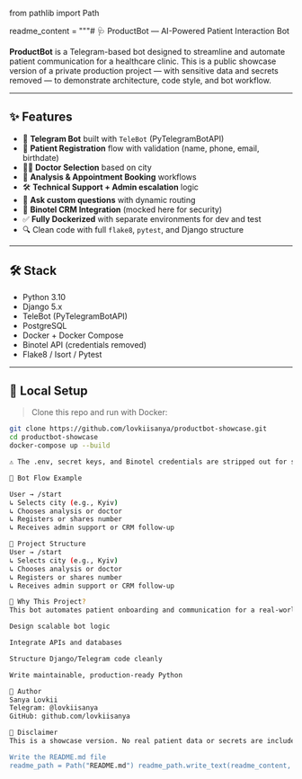 from pathlib import Path

readme_content = """# 🩺 ProductBot — AI-Powered Patient Interaction Bot

**ProductBot** is a Telegram-based bot designed to streamline and automate patient communication for a healthcare clinic. This is a public showcase version of a private production project — with sensitive data and secrets removed — to demonstrate architecture, code style, and bot workflow.

---

## ✨ Features

- 📲 **Telegram Bot** built with `TeleBot` (PyTelegramBotAPI)
- 🏥 **Patient Registration** flow with validation (name, phone, email, birthdate)
- 👨‍⚕️ **Doctor Selection** based on city
- 🧪 **Analysis & Appointment Booking** workflows
- 🛠️ **Technical Support + Admin escalation** logic
- 💬 **Ask custom questions** with dynamic routing
- 📝 **Binotel CRM Integration** (mocked here for security)
- ✅ **Fully Dockerized** with separate environments for dev and test
- 🔍 Clean code with full `flake8`, `pytest`, and Django structure

---

## 🛠️ Stack

- Python 3.10
- Django 5.x
- TeleBot (PyTelegramBotAPI)
- PostgreSQL
- Docker + Docker Compose
- Binotel API (credentials removed)
- Flake8 / Isort / Pytest

---

## 🚀 Local Setup

> Clone this repo and run with Docker:

```bash
git clone https://github.com/lovkiisanya/productbot-showcase.git
cd productbot-showcase
docker-compose up --build

⚠️ The .env, secret keys, and Binotel credentials are stripped out for security. Replace them with dummy/test values if you wish to explore locally.

🤖 Bot Flow Example

User → /start
↳ Selects city (e.g., Kyiv)
↳ Chooses analysis or doctor
↳ Registers or shares number
↳ Receives admin support or CRM follow-up

📁 Project Structure
User → /start
↳ Selects city (e.g., Kyiv)
↳ Chooses analysis or doctor
↳ Registers or shares number
↳ Receives admin support or CRM follow-up

🧠 Why This Project?
This bot automates patient onboarding and communication for a real-world clinic. The private version powers registration, CRM syncing, and admin alerts. This public version demonstrates my ability to:

Design scalable bot logic

Integrate APIs and databases

Structure Django/Telegram code cleanly

Write maintainable, production-ready Python

🙌 Author
Sanya Lovkii
Telegram: @lovkiisanya
GitHub: github.com/lovkiisanya

🧼 Disclaimer
This is a showcase version. No real patient data or secrets are included. Binotel and Telegram tokens are removed. """

Write the README.md file
readme_path = Path("README.md") readme_path.write_text(readme_content, encoding="utf-8")